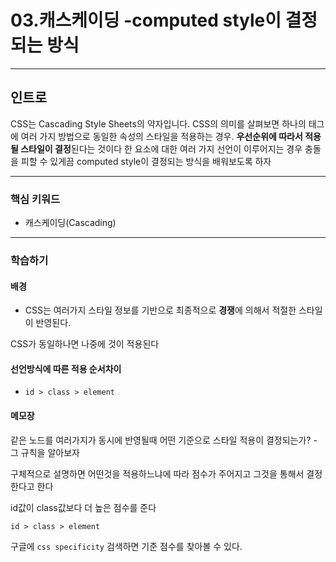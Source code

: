# 03.캐스케이딩 -computed style이 결정되는 방식

---

## 인트로

CSS는 Cascading Style Sheets의 약자입니다.
CSS의 의미를 살펴보면 하나의 태그에 여러 가지 방법으로 동일한 속성의 스타일을 적용하는 경우.
**우선순위에 따라서 적용될 스타일이 결정**된다는 것이다
한 요소에 대한 여러 가지 선언이 이루어지는 경우 충돌을 피할 수 있게끔
computed style이 결정되는 방식을 배워보도록 하자

---

### 핵심 키워드

- 캐스케이딩(Cascading)

---

### 학습하기

#### 배경

- CSS는 여러가지 스타일 정보를 기반으로 최종적으로 **경쟁**에 의해서 적절한 스타일이 반영된다.

CSS가 동일하나면 나중에 것이 적용된다

#### 선언방식에 따른 적용 순서차이

- `id > class > element`

#### 메모장

같은 노드를 여러가지가 동시에 반영될때 어떤 기준으로 스타일 적용이 결정되는가? - 그 규칙을 알아보자

구체적으로 설명하면 어떤것을 적용하느냐에 따라 점수가 주어지고 그것을 통해서 결정한다고 한다

id값이 class값보다 더 높은 점수를 준다

`id > class > element`

구글에 `css specificity` 검색하면 기준 점수를 찾아볼 수 있다.
